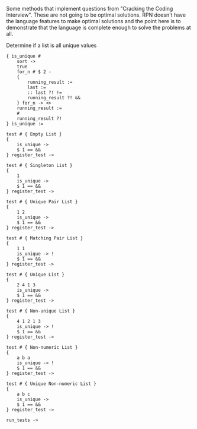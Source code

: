 Some methods that implement questions from "Cracking the Coding Interview". These
are not going to be optimal solutions. RPN doesn't have the language features to
make optimal solutions and the point here is to demonstrate that the language is
complete enough to solve the problems at all.

Determine if a list is all unique values
```
{ is_unique #
    sort ->
    true
    for_n # $ 2 -
    {
        running_result :=
        last :=
        :: last ?! !=
        running_result ?! &&
    } for_n -> <>
    running_result :=
    #
    running_result ?!
} is_unique :=

test # { Empty List }
{
    is_unique ->
    $ 1 == &&
} register_test ->

test # { Singleton List }
{
    1
    is_unique ->
    $ 1 == &&
} register_test ->

test # { Unique Pair List }
{
    1 2
    is_unique ->
    $ 1 == &&
} register_test ->

test # { Matching Pair List }
{
    1 1
    is_unique -> !
    $ 1 == &&
} register_test ->

test # { Unique List }
{
    2 4 1 3
    is_unique ->
    $ 1 == &&
} register_test ->

test # { Non-unique List }
{
    4 1 2 1 3
    is_unique -> !
    $ 1 == &&
} register_test ->

test # { Non-numeric List }
{
    a b a
    is_unique -> !
    $ 1 == &&
} register_test ->

test # { Unique Non-numeric List }
{
    a b c
    is_unique ->
    $ 1 == &&
} register_test ->

run_tests ->
```
